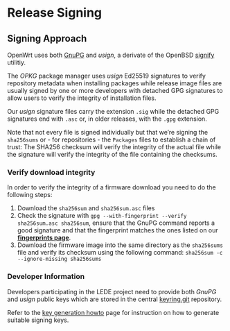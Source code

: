 # Release Signing

## Signing Approach

OpenWrt uses both [GnuPG](https://www.gnupg.org/ "https://www.gnupg.org/") and *usign*, a derivate of the OpenBSD [signify](https://www.openbsd.org/papers/bsdcan-signify.html "https://www.openbsd.org/papers/bsdcan-signify.html") utilitiy.

The *OPKG* package manager uses *usign* Ed25519 signatures to verify repository metadata when installing packages while release image files are usually signed by one or more developers with detached GPG signatures to allow users to verify the integrity of installation files.

Our *usign* signature files carry the extension `.sig` while the detached GPG signatures end with `.asc` or, in older releases, with the `.gpg` extension.

Note that not every file is signed individually but that we’re signing the `sha256sums` or - for repositories - the `Packages` files to establish a chain of trust: The SHA256 checksum will verify the integrity of the actual file while the signature will verify the integrity of the file containing the checksums.

### Verify download integrity

In order to verify the integrity of a firmware download you need to do the following steps:

1. Download the `sha256sum` and `sha256sum.asc` files
2. Check the signature with `gpg --with-fingerprint --verify sha256sum.asc sha256sum`, ensure that the GnuPG command reports a good signature and that the fingerprint matches the ones listed on our [**fingerprints page**](/docs/guide-user/security/signatures "docs:guide-user:security:signatures").
3. Download the firmware image into the same directory as the `sha256sums` file and verify its checksum using the following command: `sha256sum -c --ignore-missing sha256sums`

### Developer Information

Developers participating in the LEDE project need to provide both *GnuPG* and *usign* public keys which are stored in the central [keyring.git](https://git.lede-project.org/?p=keyring.git "https://git.lede-project.org/?p=keyring.git") repository.

Refer to the [key generation howto](/docs/guide-user/security/keygen "docs:guide-user:security:keygen") page for instruction on how to generate suitable signing keys.
